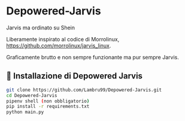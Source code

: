 # Depowered-Jarvis
Jarvis ma ordinato su Shein

Liberamente inspirato al codice di Morrolinux, https://github.com/morrolinux/jarvis_linux.

Graficamente brutto e non sempre funzionante ma pur sempre Jarvis.

## 🚀 Installazione di Depowered Jarvis

```bash
git clone https://github.com/Lambru99/Depowered-Jarvis.git
cd Depowered-Jarvis
pipenv shell (non obbligatorio)
pip install -r requirements.txt
python main.py
```